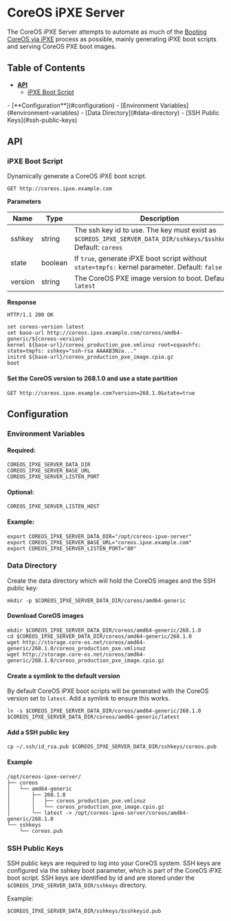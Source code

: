 # CoreOS iPXE Server

The CoreOS iPXE Server attempts to automate as much of the [Booting CoreOS via iPXE](https://coreos.com/docs/running-coreos/bare-metal/booting-with-ipxe/) process as possible, mainly generating iPXE boot scripts and serving CoreOS PXE boot images.

## Table of Contents

- [**API**](#api)
  - [iPXE Boot Script](#ipxe-boot-script)
<p></p>
- [**Configuration**](#configuration)
  - [Environment Variables](#environment-variables)
  - [Data Directory](#data-directory)
  - [SSH Public Keys](#ssh-public-keys)

## API

### iPXE Boot Script

Dynamically generate a CoreOS iPXE boot script.

```
GET http://coreos.ipxe.example.com
```

**Parameters**

Name | Type | Description 
-----|------|------------
sshkey | string | The ssh key id to use. The key must exist as `$COREOS_IPXE_SERVER_DATA_DIR/sshkeys/$sshkey.pub`. Default: `coreos`
state | boolean | If `true`, generate iPXE boot script without `state=tmpfs:` kernel parameter. Default: `false`
version | string | The CoreOS PXE image version to boot. Default: `latest`


**Response**

```
HTTP/1.1 200 OK
```

```
set coreos-version latest
set base-url http://coreos.ipxe.example.com/coreos/amd64-generic/${coreos-version}
kernel ${base-url}/coreos_production_pxe.vmlinuz root=squashfs: state=tmpfs: sshkey="ssh-rsa AAAAB3Nza..."
initrd ${base-url}/coreos_production_pxe_image.cpio.gz
boot
```

#### Set the CoreOS version to 268.1.0 and use a state partition

```
GET http://coreos.ipxe.example.com?version=268.1.0&state=true
```

## Configuration

### Environment Variables

#### Required:

```
COREOS_IPXE_SERVER_DATA_DIR
COREOS_IPXE_SERVER_BASE_URL
COREOS_IPXE_SERVER_LISTEN_PORT
```

#### Optional:

```
COREOS_IPXE_SERVER_LISTEN_HOST
```

#### Example:

```
export COREOS_IPXE_SERVER_DATA_DIR="/opt/coreos-ipxe-server"
export COREOS_IPXE_SERVER_BASE_URL="coreos.ipxe.example.com"
export COREOS_IPXE_SERVER_LISTEN_PORT="80"
```

### Data Directory

Create the data directory which will hold the CoreOS images and the SSH public key:

```
mkdir -p $COREOS_IPXE_SERVER_DATA_DIR/coreos/amd64-generic
```

#### Download CoreOS images

```
mkdir $COREOS_IPXE_SERVER_DATA_DIR/coreos/amd64-generic/268.1.0
cd $COREOS_IPXE_SERVER_DATA_DIR/coreos/amd64-generic/268.1.0
wget http://storage.core-os.net/coreos/amd64-generic/268.1.0/coreos_production_pxe.vmlinuz
wget http://storage.core-os.net/coreos/amd64-generic/268.1.0/coreos_production_pxe_image.cpio.gz
```

#### Create a symlink to the default version

By default CoreOS iPXE boot scripts will be generated with the CoreOS version set to `latest`. Add a symlink to ensure this works.

```
ln -s $COREOS_IPXE_SERVER_DATA_DIR/coreos/amd64-generic/268.1.0 $COREOS_IPXE_SERVER_DATA_DIR/coreos/amd64-generic/latest
```

#### Add a SSH public key

```
cp ~/.ssh/id_rsa.pub $COREOS_IPXE_SERVER_DATA_DIR/sshkeys/coreos.pub
```

#### Example

```
/opt/coreos-ipxe-server/
├── coreos
│   └── amd64-generic
│       ├── 268.1.0
│       │   ├── coreos_production_pxe.vmlinuz
│       │   └── coreos_production_pxe_image.cpio.gz
│       └── latest -> /opt/coreos-ipxe-server/coreos/amd64-generic/268.1.0
└── sshkeys
    └── coreos.pub
```

### SSH Public Keys

SSH public keys are required to log into your CoreOS system. SSH keys are configured via the sshkey boot parameter, which is part of the CoreOS iPXE boot script. SSH keys are identified by id and are stored under the `$COREOS_IPXE_SERVER_DATA_DIR/sshkeys` directory. 

Example:

```
$COREOS_IPXE_SERVER_DATA_DIR/sshkeys/$sshkeyid.pub
```
